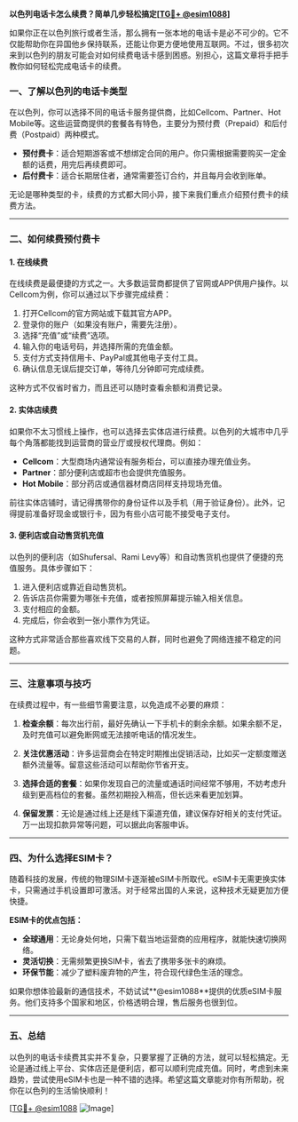 **以色列电话卡怎么续费？简单几步轻松搞定[[TG💪+ @esim1088](https://t.me/s/esim1088)]**

如果你正在以色列旅行或者生活，那么拥有一张本地的电话卡是必不可少的。它不仅能帮助你在异国他乡保持联系，还能让你更方便地使用互联网。不过，很多初次来到以色列的朋友可能会对如何续费电话卡感到困惑。别担心，这篇文章将手把手教你如何轻松完成电话卡的续费。

### **一、了解以色列的电话卡类型**

在以色列，你可以选择不同的电话卡服务提供商，比如Cellcom、Partner、Hot Mobile等。这些运营商提供的套餐各有特色，主要分为预付费（Prepaid）和后付费（Postpaid）两种模式。

- **预付费卡**：适合短期游客或不想绑定合同的用户。你只需根据需要购买一定金额的话费，用完后再续费即可。
- **后付费卡**：适合长期居住者，通常需要签订合约，并且每月会收到账单。

无论是哪种类型的卡，续费的方式都大同小异，接下来我们重点介绍预付费卡的续费方法。

---

### **二、如何续费预付费卡**

#### **1. 在线续费**

在线续费是最便捷的方式之一。大多数运营商都提供了官网或APP供用户操作。以Cellcom为例，你可以通过以下步骤完成续费：

1. 打开Cellcom的官方网站或下载其官方APP。
2. 登录你的账户（如果没有账户，需要先注册）。
3. 选择“充值”或“续费”选项。
4. 输入你的电话号码，并选择所需的充值金额。
5. 支付方式支持信用卡、PayPal或其他电子支付工具。
6. 确认信息无误后提交订单，等待几分钟即可完成续费。

这种方式不仅省时省力，而且还可以随时查看余额和消费记录。

#### **2. 实体店续费**

如果你不太习惯线上操作，也可以选择去实体店进行续费。以色列的大城市中几乎每个角落都能找到运营商的营业厅或授权代理商。例如：

- **Cellcom**：大型商场内通常设有服务柜台，可以直接办理充值业务。
- **Partner**：部分便利店或超市也会提供充值服务。
- **Hot Mobile**：部分药店或通信器材商店同样支持现场充值。

前往实体店铺时，请记得携带你的身份证件以及手机（用于验证身份）。此外，记得提前准备好现金或银行卡，因为有些小店可能不接受电子支付。

#### **3. 便利店或自动售货机充值**

以色列的便利店（如Shufersal、Rami Levy等）和自动售货机也提供了便捷的充值服务。具体步骤如下：

1. 进入便利店或靠近自动售货机。
2. 告诉店员你需要为哪张卡充值，或者按照屏幕提示输入相关信息。
3. 支付相应的金额。
4. 完成后，你会收到一张小票作为凭证。

这种方式非常适合那些喜欢线下交易的人群，同时也避免了网络连接不稳定的问题。

---

### **三、注意事项与技巧**

在续费过程中，有一些细节需要注意，以免造成不必要的麻烦：

1. **检查余额**：每次出行前，最好先确认一下手机卡的剩余余额。如果余额不足，及时充值可以避免断网或无法接听电话的情况发生。
   
2. **关注优惠活动**：许多运营商会在特定时期推出促销活动，比如买一定额度赠送额外流量等。留意这些活动可以帮助你节省开支。

3. **选择合适的套餐**：如果你发现自己的流量或通话时间经常不够用，不妨考虑升级到更高档位的套餐。虽然初期投入稍高，但长远来看更加划算。

4. **保留发票**：无论是通过线上还是线下渠道充值，建议保存好相关的支付凭证。万一出现扣款异常等问题，可以据此向客服申诉。

---

### **四、为什么选择ESIM卡？**

随着科技的发展，传统的物理SIM卡逐渐被eSIM卡所取代。eSIM卡无需更换实体卡，只需通过手机设置即可激活。对于经常出国的人来说，这种技术无疑更加方便快捷。

**ESIM卡的优点包括：**
- **全球通用**：无论身处何地，只需下载当地运营商的应用程序，就能快速切换网络。
- **灵活切换**：无需频繁更换SIM卡，省去了携带多张卡的麻烦。
- **环保节能**：减少了塑料废弃物的产生，符合现代绿色生活的理念。

如果你想体验最新的通信技术，不妨试试**@esim1088**提供的优质eSIM卡服务。他们支持多个国家和地区，价格透明合理，售后服务也很到位。

---

### **五、总结**

以色列的电话卡续费其实并不复杂，只要掌握了正确的方法，就可以轻松搞定。无论是通过线上平台、实体店还是便利店，都可以顺利完成充值。同时，考虑到未来趋势，尝试使用eSIM卡也是一种不错的选择。希望这篇文章能对你有所帮助，祝你在以色列的生活愉快顺利！

[[TG💪+ @esim1088](https://t.me/s/esim1088) ![Image](https://i.postimg.cc/4NQfJmqS/Snipaste-2025-05-13-00-14-12.png)]